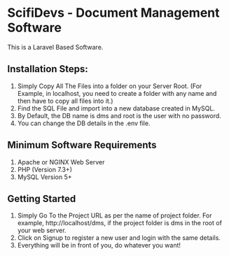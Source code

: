 # ScifiDevs - Document Management Software
This is a Laravel Based Software.

## Installation Steps:

1. Simply Copy All The Files into a folder on your Server Root.
(For Example, in localhost, you need to create a folder with any name and then have to copy all files into it.)
2. Find the SQL File and import into a new database created in MySQL.
3. By Default, the DB name is dms and root is the user with no password.
4. You can change the DB details in the .env file.

## Minimum Software Requirements

1. Apache or NGINX Web Server
2. PHP (Version 7.3+)
3. MySQL Version 5+

## Getting Started

1. Simply Go To the Project URL as per the name of project folder. For example, http://localhost/dms, if the project folder is dms in the root of your web server.
2. Click on Signup to register a new user and login with the same details.
3. Everything will be in front of you, do whatever you want!
